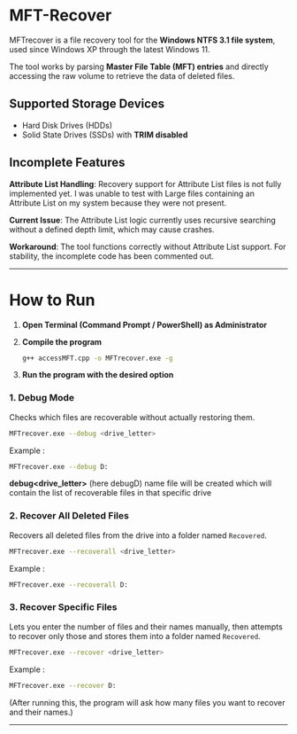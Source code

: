 # MFT-Recover
MFTrecover is a file recovery tool for the **Windows NTFS 3.1 file system**, used since Windows XP through the latest Windows 11.

The tool works by parsing **Master File Table (MFT) entries** and directly accessing the raw volume to retrieve the data of deleted files.

## Supported Storage Devices

* Hard Disk Drives (HDDs)
* Solid State Drives (SSDs) with **TRIM disabled**

## Incomplete Features

**Attribute List Handling**:
  Recovery support for Attribute List files is not fully implemented yet.
  I was unable to test with Large files containing an Attribute List on my system because they were not present.

**Current Issue**:
  The Attribute List logic currently uses recursive searching without a defined depth limit, which may cause crashes.

**Workaround**:
  The tool functions correctly without Attribute List support. For stability, the incomplete code has been commented out.

---

# How to Run

1. **Open Terminal (Command Prompt / PowerShell) as Administrator**

2. **Compile the program**

   ```bash
   g++ accessMFT.cpp -o MFTrecover.exe -g
   ```

3. **Run the program with the desired option**

### 1. Debug Mode

Checks which files are recoverable without actually restoring them.

```bash
MFTrecover.exe --debug <drive_letter>
```

Example : 

```bash 
MFTrecover.exe --debug D:
```

**debug<drive_letter>** (here debugD) name file will be created which will contain the list of recoverable files in that specific drive

### 2. Recover All Deleted Files

Recovers all deleted files from the drive into a folder named `Recovered`.

```bash
MFTrecover.exe --recoverall <drive_letter>
```

Example : 

```bash
MFTrecover.exe --recoverall D:
```

### 3. Recover Specific Files

Lets you enter the number of files and their names manually, then attempts to recover only those and stores them into a folder named `Recovered`.

```bash
MFTrecover.exe --recover <drive_letter>
```
Example :

```bash
MFTrecover.exe --recover D:
```

(After running this, the program will ask how many files you want to recover and their names.)


---
